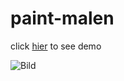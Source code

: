 # paint-malen

click [hier](https://github.com/Jafar-Alizadeh/paint-malen/blob/master/) to see demo

![Bild](https://images.hdqwalls.com/wallpapers/joker-in-suicide-squad-kill-the-justice-league-5k-av.jpg)
